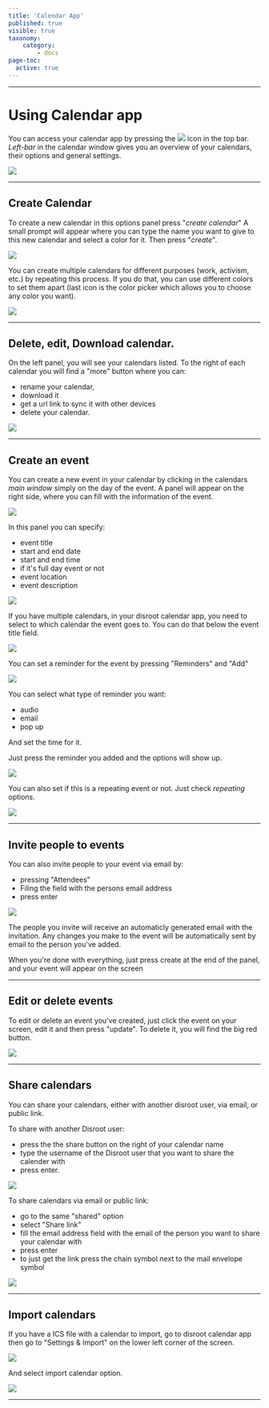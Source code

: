 ```yaml
---
title: 'Calendar App'
published: true
visible: true
taxonomy:
    category:
        - docs
page-toc:
  active: true
---
```


------------
# Using Calendar app

You can access your calendar app by pressing the ![](en/calendar_top_icon.png) icon in the top bar.
*Left-bar* in the calendar window gives you an overview of your calendars, their options and general settings.

![](en/calendar_main.png)

--------------
## Create Calendar
To create a new calendar in this options panel press "*create calendar*"
A small prompt will appear where you can type the name you want to give to this new calendar and select a color for it.
Then press "*create*".

![](en/calendar_add_new.png)

You can create multiple calendars for different purposes (work, activism, etc.) by repeating this process. If you do that, you can use different colors to set them apart (last icon is the color picker which allows you to choose any color you want).

![](en/calendar_list.png)

-----------------------
## Delete, edit, Download calendar.
On the left panel, you will see your calendars listed. To the right of each calendar you will find a "more" button where you can:

- rename your calendar,
- download it
- get a url link to sync it with other devices
- delete your calendar.

![](en/calendar_edit1.png)

-------------------------
## Create an event
You can create a new event in your calendar by clicking in the calendars *main window* simply on the day of the event. A panel will appear on the right side, where you can fill with the information of the event.

![](en/calendar_edit_menu.png)

In this panel you can specify:

  - event title
  - start and end date
  - start and end time
  - if it's full day event or not
  - event location
  - event description

![](en/calendar_edit_menu2.png)

If you have multiple calendars, in your disroot calendar app, you need to select to which calendar the event goes to. You can do that below the event title field.

![](en/calendar_edit_menu3.png)

You can set a reminder for the event by pressing "Reminders" and "Add"

![](en/calendar_edit_menu4.png)

You can select what type of reminder you want:

* audio
* email
* pop up

And set the time for it.

Just press the reminder you added and the options will show up.

![](en/calendar_edit_menu5.png)

You can also set if this is a repeating event or not. Just check *repeating* options.

![](en/calendar_edit_menu6.png)

-------------------------------
## Invite people to events

You can also invite people to your event via email by:

* pressing "Attendees"
* Filing the field with the persons email address
* press enter

![](en/calendar_edit_menu7.png)

The people you invite will receive an automaticly generated email with the invitation. Any changes you make to the event will be automatically sent by email to the person you've added.

When you're done with everything, just press create at the end of the panel, and your event will appear on the screen

----------------------------
## Edit or delete events
To edit or delete an event you've created, just click the event on your screen, edit it and then press "update".
To delete it, you will find the big red button.

![](en/calendar_edit_menu8.png)

----------------------------
## Share calendars
You can share your calendars, either with another disroot user, via email, or public link.

To share with another Disroot user:

* press the the share button on the right of your calendar name
* type the username of the Disroot user that you want to share the calender with
* press enter.

![](en/calendar_share_menu1.png)

To share calendars via email or public link:

* go to the same "shared" option
* select "Share link"
* fill the email address field with the email of the person you want to share your calendar with
* press enter
* to just get the link press the chain symbol next to the mail envelope symbol

![](en/calendar_share_menu2.png)

------------------------------
## Import calendars
If you have a ICS file with a calendar to import, go to disroot calendar app then go to "Settings & Import" on the lower left corner of the screen.

![](en/calendar_import_menu1.png)

And select import calendar option.

![](en/calendar_import_menu2.png)

----------------------------------------
